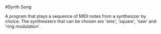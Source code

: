 #Synth Song

A program that plays a sequence of MIDI notes from a synthesizer by choice. 
The synthesizers that can be chosen are 'sine', 'square', 'saw' and 'ring modulation'.


